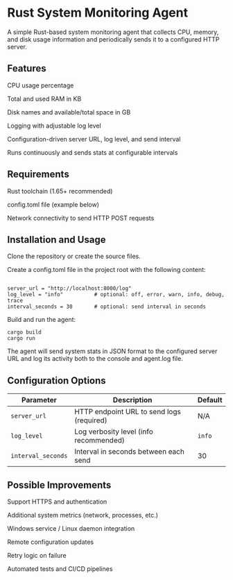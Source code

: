 # Rust System Monitoring Agent
A simple Rust-based system monitoring agent that collects CPU, memory, and disk usage information and periodically sends it to a configured HTTP server.

## Features
CPU usage percentage

Total and used RAM in KB

Disk names and available/total space in GB

Logging with adjustable log level

Configuration-driven server URL, log level, and send interval

Runs continuously and sends stats at configurable intervals

## Requirements
Rust toolchain (1.65+ recommended)

config.toml file (example below)

Network connectivity to send HTTP POST requests

## Installation and Usage
Clone the repository or create the source files.

Create a config.toml file in the project root with the following content:

`````

server_url = "http://localhost:8000/log"
log_level = "info"          # optional: off, error, warn, info, debug, trace
interval_seconds = 30       # optional: send interval in seconds

``````
Build and run the agent:

`````
cargo build
cargo run
``````

The agent will send system stats in JSON format to the configured server URL and log its activity both to the console and agent.log file.

## Configuration Options

| Parameter          | Description                               | Default |
| ------------------ | ----------------------------------------- | ------- |
| `server_url`       | HTTP endpoint URL to send logs (required) | N/A     |
| `log_level`        | Log verbosity level (info recommended)    | `info`  |
| `interval_seconds` | Interval in seconds between each send     | 30      |

## Possible Improvements
Support HTTPS and authentication

Additional system metrics (network, processes, etc.)

Windows service / Linux daemon integration

Remote configuration updates

Retry logic on failure

Automated tests and CI/CD pipelines

